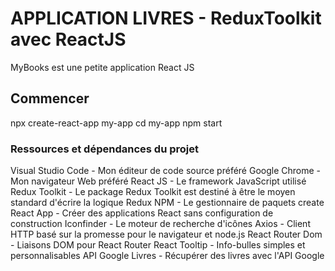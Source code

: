 # APPLICATION LIVRES - ReduxToolkit avec ReactJS

MyBooks est une petite application React JS

## Commencer
npx create-react-app my-app
cd my-app
npm start
### Ressources et dépendances du projet
Visual Studio Code - Mon éditeur de code source préféré
Google Chrome - Mon navigateur Web préféré
React JS - Le framework JavaScript utilisé
Redux Toolkit - Le package Redux Toolkit est destiné à être le moyen standard d'écrire la logique Redux 
NPM - Le gestionnaire de paquets
create React App - Créer des applications React sans configuration de construction
Iconfinder - Le moteur de recherche d'icônes
Axios - Client HTTP basé sur la promesse pour le navigateur et node.js
React Router Dom - Liaisons DOM pour React Router
React Tooltip - Info-bulles simples et personnalisables
API Google Livres - Récupérer des livres avec l'API Google
